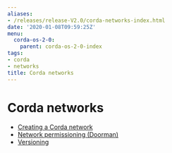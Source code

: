 ```yaml
---
aliases:
- /releases/release-V2.0/corda-networks-index.html
date: '2020-01-08T09:59:25Z'
menu:
  corda-os-2-0:
    parent: corda-os-2-0-index
tags:
- corda
- networks
title: Corda networks
---
```



# Corda networks



* [Creating a Corda network](setting-up-a-corda-network.md)
* [Network permissioning (Doorman)](permissioning.md)
* [Versioning](versioning.md)



